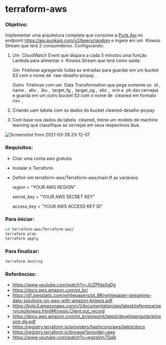 # terraform-aws


### **Objetivo**:
  Implementar uma arquitetura completa que consome a [Punk Api](https://punkapi.com/) no endpoint https://api.punkapi.com/v2/beers/random e ingere em um ​ Kinesis
Stream​ que terá 2 consumidores. Configurando:
  1. Um ​ CloudWatch Event que dispara a cada 5 minutos uma função ​ Lambda para alimentar o ​ Kinesis Stream​ que terá como saída:

      Um ​ Firehose agregando todas as entradas para guardar em um bucket S3 com o nome de ​ raw-desafio-picpay​ .

      Outro ​ Firehose com um ​ Data Transformation que pega somente os ​ id​ , name​ , ​ abv​ , ​ ibu​ , ​ target_fg​ , ​ target_og​ , ​ ebc​ , ​ srm e ​ ph das cervejas e guarda em um outro bucket S3 com o nome de ​ cleaned​ em formato ​ csv​ .

  2. Criando uam tabela com os dados do bucket cleaned-desafio-picpay
  3. Com base nos dados da tabela ​ cleaned, treine um modelo de machine learning que classifique as cervejas em seus respectivos ibus.

  ![Screenshot from 2021-03-28 23-12-07](https://user-images.githubusercontent.com/59203291/112778535-24273c80-901b-11eb-93b4-58307822b71c.png)


### **Requisitos**:
  * Criar uma conta aws gratuita
  * Instalar o Terraform
  * Definir em terraform-aws/Terraform-aws/main.tf as variáveis:
  
       region = "YOUR AWS REGION"
       
       secret_key = "YOUR AWS SECRET KEY"
       
       access_key = "YOUR AWS ACCESS KEY ID"
       
### **Para iniciar:**
``` sh
cd terraform-aws/Terraform-aws/
terraform plan
terraform apply

```   

### **Para finalizar:**
``` sh
terraform destroy

```  

### **Referências:**
* https://www.youtube.com/watch?v=JUZPfds0gDg
* https://docs.aws.amazon.com/pt_br/
* https://d1.awsstatic.com/whitepapers/pt_BR/whitepaper-streaming-data-solutions-on-aws-with-amazon-kinesis.pdf
* https://boto3.amazonaws.com/v1/documentation/api/latest/reference/services/kinesis.html#Kinesis.Client.put_record
* https://docs.aws.amazon.com/pt_br/pinpoint/latest/developerguide/pinpoint-dg.pdf
* https://registry.terraform.io/providers/hashicorp/aws/latest/docs
* https://registry.terraform.io/browse?provider=aws
* https://www.youtube.com/watch?v=wgzgVm7Sqlk
